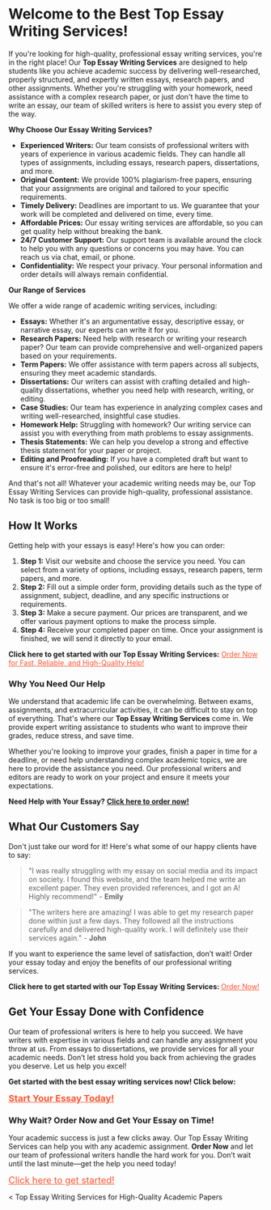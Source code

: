 <h1>Welcome to the Best Top Essay Writing Services!</h1>

<p>If you're looking for high-quality, professional essay writing services, you're in the right place! Our <strong>Top Essay Writing Services</strong> are designed to help students like you achieve academic success by delivering well-researched, properly structured, and expertly written essays, research papers, and other assignments. Whether you're struggling with your homework, need assistance with a complex research paper, or just don't have the time to write an essay, our team of skilled writers is here to assist you every step of the way.</p>

<p><strong>Why Choose Our Essay Writing Services?</strong></p>

<ul>
    <li><strong>Experienced Writers:</strong> Our team consists of professional writers with years of experience in various academic fields. They can handle all types of assignments, including essays, research papers, dissertations, and more.</li>
    <li><strong>Original Content:</strong> We provide 100% plagiarism-free papers, ensuring that your assignments are original and tailored to your specific requirements.</li>
    <li><strong>Timely Delivery:</strong> Deadlines are important to us. We guarantee that your work will be completed and delivered on time, every time.</li>
    <li><strong>Affordable Prices:</strong> Our essay writing services are affordable, so you can get quality help without breaking the bank.</li>
    <li><strong>24/7 Customer Support:</strong> Our support team is available around the clock to help you with any questions or concerns you may have. You can reach us via chat, email, or phone.</li>
    <li><strong>Confidentiality:</strong> We respect your privacy. Your personal information and order details will always remain confidential.</li>
</ul>

<p><strong>Our Range of Services</strong></p>

<p>We offer a wide range of academic writing services, including:</p>

<ul>
    <li><strong>Essays:</strong> Whether it's an argumentative essay, descriptive essay, or narrative essay, our experts can write it for you.</li>
    <li><strong>Research Papers:</strong> Need help with research or writing your research paper? Our team can provide comprehensive and well-organized papers based on your requirements.</li>
    <li><strong>Term Papers:</strong> We offer assistance with term papers across all subjects, ensuring they meet academic standards.</li>
    <li><strong>Dissertations:</strong> Our writers can assist with crafting detailed and high-quality dissertations, whether you need help with research, writing, or editing.</li>
    <li><strong>Case Studies:</strong> Our team has experience in analyzing complex cases and writing well-researched, insightful case studies.</li>
    <li><strong>Homework Help:</strong> Struggling with homework? Our writing service can assist you with everything from math problems to essay assignments.</li>
    <li><strong>Thesis Statements:</strong> We can help you develop a strong and effective thesis statement for your paper or project.</li>
    <li><strong>Editing and Proofreading:</strong> If you have a completed draft but want to ensure it's error-free and polished, our editors are here to help!</li>
</ul>

<p>And that's not all! Whatever your academic writing needs may be, our Top Essay Writing Services can provide high-quality, professional assistance. No task is too big or too small!</p>

<h2>How It Works</h2>

<p>Getting help with your essays is easy! Here's how you can order:</p>

<ol>
    <li><strong>Step 1:</strong> Visit our website and choose the service you need. You can select from a variety of options, including essays, research papers, term papers, and more.</li>
    <li><strong>Step 2:</strong> Fill out a simple order form, providing details such as the type of assignment, subject, deadline, and any specific instructions or requirements.</li>
    <li><strong>Step 3:</strong> Make a secure payment. Our prices are transparent, and we offer various payment options to make the process simple.</li>
    <li><strong>Step 4:</strong> Receive your completed paper on time. Once your assignment is finished, we will send it directly to your email.</li>
</ol>

<p><strong>Click here to get started with our Top Essay Writing Services:</strong> <a href="https://tinyurl.com/topessay?keyword=top+essay+writing+services" target="_blank" style="color: #ff5733;">Order Now for Fast, Reliable, and High-Quality Help!</a></p>

<h3>Why You Need Our Help</h3>

<p>We understand that academic life can be overwhelming. Between exams, assignments, and extracurricular activities, it can be difficult to stay on top of everything. That's where our <strong>Top Essay Writing Services</strong> come in. We provide expert writing assistance to students who want to improve their grades, reduce stress, and save time.</p>

<p>Whether you're looking to improve your grades, finish a paper in time for a deadline, or need help understanding complex academic topics, we are here to provide the assistance you need. Our professional writers and editors are ready to work on your project and ensure it meets your expectations.</p>

<p><strong>Need Help with Your Essay?</strong> <a href="https://tinyurl.com/topessay?keyword=top+essay+writing+services" target="_blank" style="font-weight: bold;">Click here to order now!</a></p>

<h2>What Our Customers Say</h2>

<p>Don't just take our word for it! Here's what some of our happy clients have to say:</p>

<blockquote>
    <p>"I was really struggling with my essay on social media and its impact on society. I found this website, and the team helped me write an excellent paper. They even provided references, and I got an A! Highly recommend!" - <strong>Emily</strong></p>
</blockquote>

<blockquote>
    <p>"The writers here are amazing! I was able to get my research paper done within just a few days. They followed all the instructions carefully and delivered high-quality work. I will definitely use their services again." - <strong>John</strong></p>
</blockquote>

<p>If you want to experience the same level of satisfaction, don’t wait! Order your essay today and enjoy the benefits of our professional writing services.</p>

<p><strong>Click here to get started with our Top Essay Writing Services: </strong><a href="https://tinyurl.com/topessay?keyword=top+essay+writing+services" target="_blank" style="color: #ff5733;">Order Now!</a></p>

<h2>Get Your Essay Done with Confidence</h2>

<p>Our team of professional writers is here to help you succeed. We have writers with expertise in various fields and can handle any assignment you throw at us. From essays to dissertations, we provide services for all your academic needs. Don’t let stress hold you back from achieving the grades you deserve. Let us help you excel!</p>

<p><strong>Get started with the best essay writing services now! Click below:</strong></p>
<a href="https://tinyurl.com/topessay?keyword=top+essay+writing+services" target="_blank" style="font-size: 18px; color: #ff5733; font-weight: bold;">Start Your Essay Today!</a>

<h3>Why Wait? Order Now and Get Your Essay on Time!</h3>

<p>Your academic success is just a few clicks away. Our Top Essay Writing Services can help you with any academic assignment. <strong>Order Now</strong> and let our team of professional writers handle the hard work for you. Don’t wait until the last minute—get the help you need today!</p>

<p><a href="https://tinyurl.com/topessay?keyword=top+essay+writing+services" target="_blank" style="color: #ff5733; font-size: 18px;">Click here to get started!</a></p>

<p><
Top Essay Writing Services for High-Quality Academic Papers
